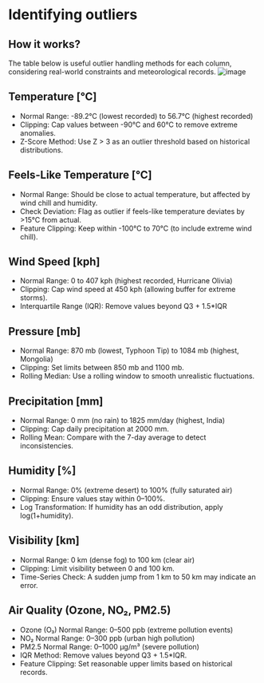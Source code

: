 # Identifying outliers

## How it works?

The table below is useful outlier handling methods for each column, considering real-world constraints and meteorological records.
![image](https://github.com/user-attachments/assets/542de6e3-5e83-41c2-b93d-d8fd4cd88e20)


## Temperature [°C]
* Normal Range: -89.2°C (lowest recorded) to 56.7°C (highest recorded)
* Clipping: Cap values between -90°C and 60°C to remove extreme anomalies.
* Z-Score Method: Use Z > 3 as an outlier threshold based on historical distributions.

## Feels-Like Temperature [°C]
* Normal Range: Should be close to actual temperature, but affected by wind chill and humidity.
* Check Deviation: Flag as outlier if feels-like temperature deviates by >15°C from actual.
* Feature Clipping: Keep within -100°C to 70°C (to include extreme wind chill).
  
## Wind Speed [kph]
* Normal Range: 0 to 407 kph (highest recorded, Hurricane Olivia)
* Clipping: Cap wind speed at 450 kph (allowing buffer for extreme storms).
* Interquartile Range (IQR): Remove values beyond Q3 + 1.5*IQR

## Pressure [mb]
* Normal Range: 870 mb (lowest, Typhoon Tip) to 1084 mb (highest, Mongolia)
* Clipping: Set limits between 850 mb and 1100 mb.
* Rolling Median: Use a rolling window to smooth unrealistic fluctuations.

## Precipitation [mm]
* Normal Range: 0 mm (no rain) to 1825 mm/day (highest, India)
* Clipping: Cap daily precipitation at 2000 mm.
* Rolling Mean: Compare with the 7-day average to detect inconsistencies.

## Humidity [%]
* Normal Range: 0% (extreme desert) to 100% (fully saturated air)
* Clipping: Ensure values stay within 0–100%.
* Log Transformation: If humidity has an odd distribution, apply log(1+humidity).

## Visibility [km]
* Normal Range: 0 km (dense fog) to 100 km (clear air)
* Clipping: Limit visibility between 0 and 100 km.
* Time-Series Check: A sudden jump from 1 km to 50 km may indicate an error.

## Air Quality (Ozone, NO₂, PM2.5)
* Ozone (O₃) Normal Range: 0–500 ppb (extreme pollution events)
* NO₂ Normal Range: 0–300 ppb (urban high pollution)
* PM2.5 Normal Range: 0–1000 µg/m³ (severe pollution)
* IQR Method: Remove values beyond Q3 + 1.5*IQR.
* Feature Clipping: Set reasonable upper limits based on historical records.

